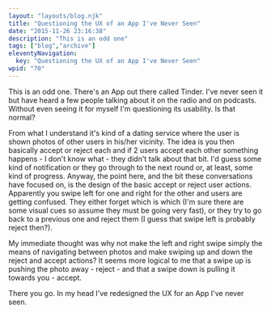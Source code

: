 ```yaml
---
layout: "layouts/blog.njk"
title: "Questioning the UX of an App I've Never Seen"
date: "2015-11-26 23:16:38"
description: "This is an odd one"
tags: ["blog","archive"]
eleventyNavigation:
  key: "Questioning the UX of an App I've Never Seen"
wpid: "70"
---
```

This is an odd one. There's an App out there called Tinder. I've never seen it but have heard a few people talking about it on the radio and on podcasts. Without even seeing it for myself I'm questioning its usability. Is that normal?

From what I understand it's kind of a dating service where the user is shown photos of other users in his/her vicinity. The idea is you then basically accept or reject each and if 2 users accept each other something happens - I don't know what - they didn't talk about that bit. I'd guess some kind of notification or they go through to the next round or, at least, some kind of progress. Anyway, the point here, and the bit these conversations have focused on, is the design of the basic accept or reject user actions. Apparently you swipe left for one and right for the other and users are getting confused. They either forget which is which (I'm sure there are some visual cues so assume they must be going very fast), or they try to go back to a previous one and reject them (I guess that swipe left is probably reject then?).

My immediate thought was why not make the left and right swipe simply the means of navigating between photos and make swiping up and down the reject and accept actions? It seems more logical to me that a swipe up is pushing the photo away - reject - and that a swipe down is pulling it towards you - accept.

There you go. In my head I've redesigned the UX for an App I've never seen.